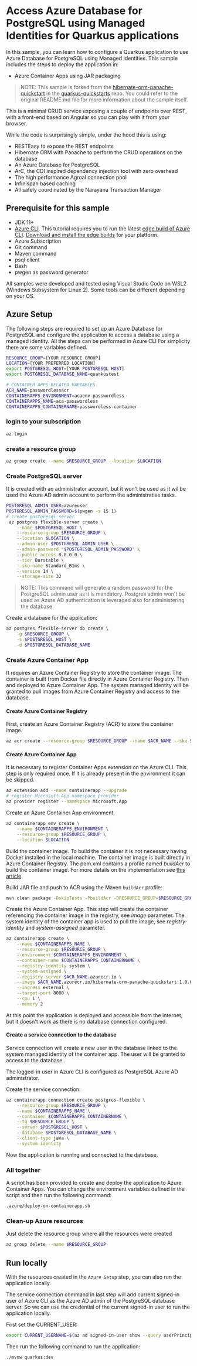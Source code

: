 # Access Azure Database for PostgreSQL using Managed Identities for Quarkus applications

In this sample, you can learn how to configure a Quarkus application to use Azure Database for PostgreSQL using Managed Identities. This sample includes the steps to deploy the application in:

* Azure Container Apps using JAR packaging

> NOTE: This sample is forked from the [hibernate-orm-panache-quickstart](https://github.com/quarkusio/quarkus-quickstarts/tree/6edfc7dcc700f3c9e7a96c32c019e4cd119e5959/hibernate-orm-panache-quickstart) in the [quarkus-quickstarts](https://github.com/quarkusio/quarkus-quickstarts) repo. You could refer to the original README.md file for more information about the sample itself. 

This is a minimal CRUD service exposing a couple of endpoints over REST,
with a front-end based on Angular so you can play with it from your browser.

While the code is surprisingly simple, under the hood this is using:
- RESTEasy to expose the REST endpoints
- Hibernate ORM with Panache to perform the CRUD operations on the database
- An Azure Database for PostgreSQL
- ArC, the CDI inspired dependency injection tool with zero overhead
- The high performance Agroal connection pool
- Infinispan based caching
- All safely coordinated by the Narayana Transaction Manager

## Prerequisite for this sample

* JDK 11+
* [Azure CLI](/cli/azure/overview). This tutorial requires you to run the latest [edge build of Azure CLI](https://github.com/Azure/azure-cli/blob/dev/doc/try_new_features_before_release.md). [Download and install the edge builds](https://github.com/Azure/azure-cli#edge-builds) for your platform.
* Azure Subscription
* Git command
* Maven command
* psql client
* Bash
* pwgen as password generator

All samples were developed and tested using Visual Studio Code on WSL2 (Windows Subsystem for Linux 2). Some tools can be different depending on your OS.

## Azure Setup

The following steps are required to set up an Azure Database for PostgreSQL and configure the application to access a database using a managed identity. All the steps can be performed in Azure CLI
For simplicity there are some variables defined.

```bash
RESOURCE_GROUP=[YOUR RESOURCE GROUP]
LOCATION=[YOUR PREFERRED LOCATION]
export POSTGRESQL_HOST=[YOUR POSTGRESQL HOST] 
export POSTGRESQL_DATABASE_NAME=quarkustest

# CONTAINER APPS RELATED VARIABLES
ACR_NAME=passwordlessacr
CONTAINERAPPS_ENVIRONMENT=acaenv-passwordless
CONTAINERAPPS_NAME=aca-passwordless
CONTAINERAPPS_CONTAINERNAME=passwordless-container
```

### login to your subscription

```bash
az login
```

### create a resource group

```bash
az group create --name $RESOURCE_GROUP --location $LOCATION
```

### Create PostgreSQL server

It is created with an administrator account, but it won't be used as it wil be used the Azure AD admin account to perform the administrative tasks.

```bash
POSTGRESQL_ADMIN_USER=azureuser
POSTGRESQL_ADMIN_PASSWORD=$(pwgen -s 15 1)
# create postgresql server
 az postgres flexible-server create \
    --name $POSTGRESQL_HOST \
    --resource-group $RESOURCE_GROUP \
    --location $LOCATION \
    --admin-user $POSTGRESQL_ADMIN_USER \
    --admin-password "$POSTGRESQL_ADMIN_PASSWORD" \
    --public-access 0.0.0.0 \
    --tier Burstable \
    --sku-name Standard_B1ms \
    --version 14 \
    --storage-size 32 
```
> NOTE: This command will generate a random password for the PostgreSQL admin user as it is mandatory. Postgres admin won't be used as Azure AD authentication is leveraged also for administering the database.

Create a database for the application:

```bash
az postgres flexible-server db create \
    -g $RESOURCE_GROUP \
    -s $POSTGRESQL_HOST \
    -d $POSTGRESQL_DATABASE_NAME
```

### Create Azure Container App

It requires an Azure Container Registry to store the container image. The container is built from Docker file directly in Azure Container Registry. Then and deployed to Azure Container App. The system managed identity will be granted to pull images from Azure Container Registry and access to the database.

#### Create Azure Container Registry

First, create an Azure Container Registry (ACR) to store the container image.

```bash
az acr create --resource-group $RESOURCE_GROUP --name $ACR_NAME --sku Standard --location $LOCATION
```

#### Create Azure Container App

It is necessary to register Container Apps extension on the Azure CLI. This step is only required once. If it is already present in the environment it can be skipped.

```bash
az extension add --name containerapp --upgrade
# register Microsoft.App namespace provider
az provider register --namespace Microsoft.App
```

Create an Azure Container App environment.

```bash
az containerapp env create \
    --name $CONTAINERAPPS_ENVIRONMENT \
    --resource-group $RESOURCE_GROUP \
    --location $LOCATION
```

Build the container image. To build the container it is not necessary having Docker installed in the local machine. The container image is built directly in Azure Container Registry. The pom.xml contains a profile named _buildAcr_ to build the container image. For more details on the implementation see [this article](https://techcommunity.microsoft.com/t5/fasttrack-for-azure/using-azure-container-registry-to-build-docker-images-for-java/ba-p/3563875).

Build JAR file and push to ACR using the Maven `buildAcr` profile:
```bash
mvn clean package -DskipTests -PbuildAcr -DRESOURCE_GROUP=$RESOURCE_GROUP -DACR_NAME=$ACR_NAME
```

Create the Azure Container App. This step will create the container referencing the container image in the registry, see _image_ parameter. The system identity of the container app is used to pull the image, see _registry-identity_ and _system-assigned_ parameter.
    
```bash
az containerapp create \
    --name $CONTAINERAPPS_NAME \
    --resource-group $RESOURCE_GROUP \
    --environment $CONTAINERAPPS_ENVIRONMENT \
    --container-name $CONTAINERAPPS_CONTAINERNAME \
    --registry-identity system \
    --system-assigned \
    --registry-server $ACR_NAME.azurecr.io \
    --image $ACR_NAME.azurecr.io/hibernate-orm-panache-quickstart:1.0.0-SNAPSHOT \
    --ingress external \
    --target-port 8080 \
    --cpu 1 \
    --memory 2
```


At this point the application is deployed and accessible from the internet, but it doesn't work as there is no database connection configured.

#### Create a service connection to the database

Service connection will create a new user in the database linked to the system managed identity of the container app. The user will be granted to access to the database.

The logged-in user in Azure CLI is configured as PostgreSQL Azure AD administrator.

Create the service connection:

```bash
az containerapp connection create postgres-flexible \
    --resource-group $RESOURCE_GROUP \
    --name $CONTAINERAPPS_NAME \
    --container $CONTAINERAPPS_CONTAINERNAME \
    --tg $RESOURCE_GROUP \
    --server $POSTGRESQL_HOST \
    --database $POSTGRESQL_DATABASE_NAME \
    --client-type java \
    --system-identity
```

Now the application is running and connected to the database.

### All together

A script has been provided to create and deploy the application to Azure Container Apps. You can change the environment variables defined in the script and then run the following command:

```bash
.azure/deploy-on-containerapp.sh
```

### Clean-up Azure resources

Just delete the resource group where all the resources were created

```bash
az group delete --name $RESOURCE_GROUP
```

## Run locally

With the resources created in the `Azure Setup` step, you can also run the application locally.

The service connection command in last step will add current signed-in user of Azure CLI as the Azure AD admin of the PostgreSQL database server. So we can use the credential of the current signed-in user to run the application locally.

First set the CURRENT_USER:
```bash
export CURRENT_USERNAME=$(az ad signed-in-user show --query userPrincipalName --output tsv)
```

Then run the following command to run the application:

```bash
./mvnw quarkus:dev
```
